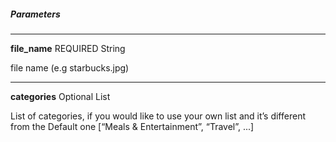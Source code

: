 ##### Parameters

---

**file_name** <span>REQUIRED</span> String

file name (e.g starbucks.jpg)

---

**categories** Optional List

List of categories, if you would like to use your own list and it’s different from the Default one [“Meals & Entertainment”, “Travel”, ...]
